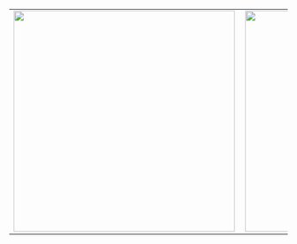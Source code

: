 <center>
<table>
  <tr>
      <td><img width="400px" align="left" src="https://github-readme-stats.vercel.app/api/top-langs/?username=michelbittencourt&hide=html&layout=compact&theme=cobalt&count_private=true" /></td>
      <td><img width="400px" align="left" src="https://github-readme-stats.vercel.app/api?username=michelbittencourt&theme=cobalt&count_private=true" /></td>
  </tr>
</table>
</center>
